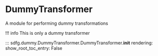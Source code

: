 # DummyTransformer

A module for performing dummy transformations

!!! info 
    This is only a dummy transformer

::: sdfg.dummy.DummyTransformer.DummyTransformer.__init__
    rendering:
        show_root_toc_entry: False